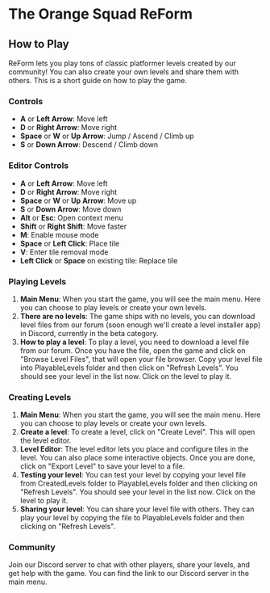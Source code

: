 # The Orange Squad ReForm

## How to Play

ReForm lets you play tons of classic platformer levels created by our community! You can also create your own levels and share them with others. This is a short guide on how to play the game.

### Controls

- **A** or **Left Arrow**: Move left
- **D** or **Right Arrow**: Move right
- **Space** or **W** or **Up Arrow**: Jump / Ascend / Climb up
- **S** or **Down Arrow**: Descend / Climb down

### Editor Controls

- **A** or **Left Arrow**: Move left
- **D** or **Right Arrow**: Move right
- **Space** or **W** or **Up Arrow**: Move up
- **S** or **Down Arrow**: Move down
- **Alt** or **Esc**: Open context menu
- **Shift** or **Right Shift**: Move faster
- **M**: Enable mouse mode
- **Space** or **Left Click**: Place tile
- **V**: Enter tile removal mode
- **Left Click** or **Space** on existing tile: Replace tile

### Playing Levels

1. **Main Menu**: When you start the game, you will see the main menu. Here you can choose to play levels or create your own levels.
2. **There are no levels**: The game ships with no levels, you can download level files from our forum (soon enough we'll create a level installer app) in Discord, currently in the beta category.
3. **How to play a level**: To play a level, you need to download a level file from our forum. Once you have the file, open the game and click on "Browse Level Files", that will open your file browser. Copy your level file into PlayableLevels folder and then click on "Refresh Levels". You should see your level in the list now. Click on the level to play it.

### Creating Levels

1. **Main Menu**: When you start the game, you will see the main menu. Here you can choose to play levels or create your own levels.
2. **Create a level**: To create a level, click on "Create Level". This will open the level editor.
3. **Level Editor**: The level editor lets you place and configure tiles in the level. You can also place some interactive objects. Once you are done, click on "Export Level" to save your level to a file.
4. **Testing your level**: You can test your level by copying your level file from CreatedLevels folder to PlayableLevels folder and then clicking on "Refresh Levels". You should see your level in the list now. Click on the level to play it.
5. **Sharing your level**: You can share your level file with others. They can play your level by copying the file to PlayableLevels folder and then clicking on "Refresh Levels".

### Community

Join our Discord server to chat with other players, share your levels, and get help with the game. You can find the link to our Discord server in the main menu.
